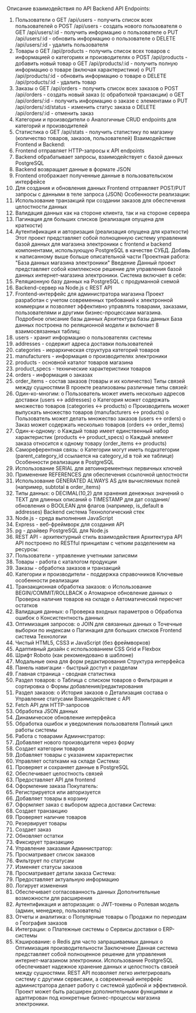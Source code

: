 Описание взаимодействия по API
Backend API Endpoints:
1.	Пользователи
o	GET /api/users - получить список всех пользователей
o	POST /api/users - создать нового пользователя
o	GET /api/users/:id - получить информацию о пользователе
o	PUT /api/users/:id - обновить информацию о пользователе
o	DELETE /api/users/:id - удалить пользователя
2.	Товары
o	GET /api/products - получить список всех товаров с информацией о категориях и производителях
o	POST /api/products - добавить новый товар
o	GET /api/products/:id - получить полную информацию о товаре (включая характеристики)
o	PUT /api/products/:id - обновить информацию о товаре
o	DELETE /api/products/:id - удалить товар
3.	Заказы
o	GET /api/orders - получить список всех заказов
o	POST /api/orders - создать новый заказ (с обработкой транзакции)
o	GET /api/orders/:id - получить информацию о заказе с элементами
o	PUT /api/orders/:id/status - изменить статус заказа
o	DELETE /api/orders/:id - отменить заказ
4.	Категории и производители
o	Аналогичные CRUD endpoints для категорий и производителей
5.	Статистика
o	GET /api/stats - получить статистику по магазину (количество товаров, заказов, пользователей)
Взаимодействие Frontend и Backend:
1.	Frontend отправляет HTTP-запросы к API endpoints
2.	Backend обрабатывает запросы, взаимодействует с базой данных PostgreSQL
3.	Backend возвращает данные в формате JSON
4.	Frontend отображает полученные данные в пользовательском интерфейсе
5.	Для создания и обновления данных Frontend отправляет POST/PUT запросы с данными в теле запроса (JSON)
Особенности реализации:
1.	Использование транзакций при создании заказов для обеспечения целостности данных
2.	Валидация данных как на стороне клиента, так и на стороне сервера
3.	Пагинация для больших списков (реализация опущена для краткости)
4.	Аутентификация и авторизация (реализация опущена для краткости)
Этот проект представляет собой полноценную систему управления базой данных для магазина электроники с frontend и backend компонентами, использующую PostgreSQL в качестве СУБД.
Добавь к написанному выше больше описательной части
Проектная работа: "База данных магазина электроники"
Введение
Данный проект представляет собой комплексное решение для управления базой данных интернет-магазина электроники. Система включает в себя:
1.	Реляционную базу данных на PostgreSQL с продуманной схемой
2.	Backend-сервер на Node.js с REST API
3.	Frontend-интерфейс для администратора магазина
Проект разработан с учетом современных требований к электронной коммерции и позволяет эффективно управлять товарами, заказами, пользователями и другими бизнес-процессами магазина.
Подробное описание базы данных
Архитектура базы данных
База данных построена по реляционной модели и включает 8 взаимосвязанных таблиц:
1.	users - хранит информацию о пользователях системы
2.	addresses - содержит адреса доставки пользователей
3.	categories - иерархическая структура категорий товаров
4.	manufacturers - информация о производителях электроники
5.	products - основной каталог товаров магазина
6.	product_specs - технические характеристики товаров
7.	orders - информация о заказах
8.	order_items - состав заказов (товары и их количество)
Типы связей между сущностями
В проекте реализованы различные типы связей:
1.	Один-ко-многим:
o	Пользователь может иметь несколько адресов доставки (users ↔ addresses)
o	Категория может содержать множество товаров (categories ↔ products)
o	Производитель может выпускать множество товаров (manufacturers ↔ products)
o	Пользователь может делать множество заказов (users ↔ orders)
o	Заказ может содержать несколько товаров (orders ↔ order_items)
2.	Один-к-одному:
o	Каждый товар имеет единственный набор характеристик (products ↔ product_specs)
o	Каждый элемент заказа относится к одному товару (order_items ↔ products)
3.	Самореферентная связь:
o	Категории могут иметь подкатегории (parent_category_id ссылается на category_id в той же таблице)
Особенности реализации в PostgreSQL
1.	Использование SERIAL для автоинкрементных первичных ключей
2.	Применение REFERENCES для обеспечения ссылочной целостности
3.	Использование GENERATED ALWAYS AS для вычисляемых полей (например, subtotal в order_items)
4.	Типы данных:
o	DECIMAL(10,2) для хранения денежных значений
o	TEXT для длинных описаний
o	TIMESTAMP для дат создания/обновления
o	BOOLEAN для флагов (например, is_default в addresses)
Backend система
Технологический стек
1.	Node.js - среда выполнения JavaScript
2.	Express - веб-фреймворк для создания API
3.	pg - драйвер PostgreSQL для Node.js
4.	REST API - архитектурный стиль взаимодействия
Архитектура API
API построено по RESTful принципам с четким разделением на ресурсы:
1.	Пользователи - управление учетными записями
2.	Товары - работа с каталогом продукции
3.	Заказы - обработка заказов и транзакций
4.	Категории и производители - поддержка справочников
Ключевые особенности реализации
1.	Транзакционная обработка заказов:
o	Использование BEGIN/COMMIT/ROLLBACK
o	Атомарное обновление данных
o	Проверка наличия товаров на складе
o	Автоматический пересчет остатков
2.	Валидация данных:
o	Проверка входных параметров
o	Обработка ошибок
o	Консистентность данных
3.	Оптимизация запросов:
o	JOIN для связанных данных
o	Точечные выборки по индексам
o	Пагинация для больших списков
Frontend система
Технологии
1.	Чистый HTML5, CSS3 и JavaScript (без фреймворков)
2.	Адаптивный дизайн с использованием CSS Grid и Flexbox
3.	Шрифт Roboto (как рекомендовано в шаблоне)
4.	Модальные окна для форм редактирования
Структура интерфейса
1.	Панель навигации - быстрый доступ к разделам
2.	Главная страница - сводная статистика
3.	Раздел товаров:
o	Таблица с списком товаров
o	Фильтрация и сортировка
o	Формы добавления/редактирования
4.	Раздел заказов:
o	История заказов
o	Детализация состава
o	Управление статусами
Взаимодействие с API
1.	Fetch API для HTTP-запросов
2.	Обработка JSON данных
3.	Динамическое обновление интерфейса
4.	Обработка ошибок и уведомления пользователя
Полный цикл работы системы
1. Работа с товарами
Администратор:
1.	Добавляет нового производителя через форму
2.	Создает категории товаров
3.	Добавляет товары с указанием характеристик
4.	Управляет остатками на складе
Система:
1.	Проверяет и сохраняет данные в PostgreSQL
2.	Обеспечивает целостность связей
3.	Предоставляет API для frontend
2. Оформление заказа
Покупатель:
1.	Регистрируется или авторизуется
2.	Добавляет товары в корзину
3.	Оформляет заказ с выбором адреса доставки
Система:
1.	Создает транзакцию
2.	Проверяет наличие товаров
3.	Резервирует товары
4.	Создает заказ
5.	Обновляет остатки
6.	Фиксирует транзакцию
3. Управление заказами
Администратор:
1.	Просматривает список заказов
2.	Фильтрует по статусам
3.	Изменяет статусы заказов
4.	Просматривает детали заказа
Система:
1.	Предоставляет актуальную информацию
2.	Логирует изменения
3.	Обеспечивает согласованность данных
Дополнительные возможности для расширения
1.	Аутентификация и авторизация:
o	JWT-токены
o	Ролевая модель (админ, менеджер, пользователь)
2.	Отчеты и аналитика:
o	Популярные товары
o	Продажи по периодам
o	География заказов
3.	Интеграции:
o	Платежные системы
o	Сервисы доставки
o	ERP-системы
4.	Кэширование:
o	Redis для часто запрашиваемых данных
o	Оптимизация производительности
Заключение
Данная система представляет собой полноценное решение для управления интернет-магазином электроники. Использование PostgreSQL обеспечивает надежное хранение данных и целостность связей между сущностями. REST API позволяет легко интегрировать систему с другими сервисами, а современный интерфейс администратора делает работу с системой удобной и эффективной.
Проект может быть расширен дополнительными функциями и адаптирован под конкретные бизнес-процессы магазина электроники.

